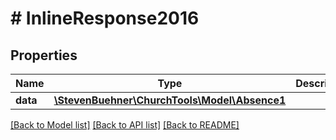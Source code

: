 # # InlineResponse2016

## Properties

Name | Type | Description | Notes
------------ | ------------- | ------------- | -------------
**data** | [**\StevenBuehner\ChurchTools\Model\Absence1**](Absence1.md) |  | [optional]

[[Back to Model list]](../../README.md#models) [[Back to API list]](../../README.md#endpoints) [[Back to README]](../../README.md)
